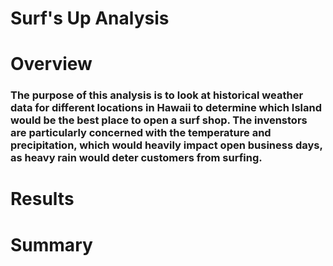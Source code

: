 # Surf's Up Analysis

# Overview
### The purpose of this analysis is to look at historical weather data for different locations in Hawaii to determine which Island would be the best place to open a surf shop.  The invenstors are particularly concerned with the temperature and precipitation, which would heavily impact open business days, as heavy rain would deter customers from surfing.

# Results


# Summary

